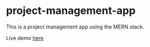 # project-management-app

This is a project management app using the MERN stack.

Live demo [here](https://tcristianb-storydots-challenge.herokuapp.com/home "here")

